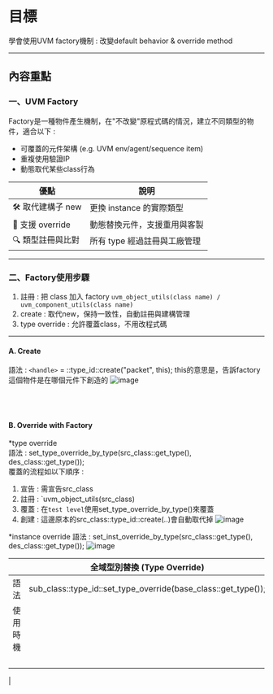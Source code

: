 # 目標
學會使用UVM factory機制 : 改變default behavior & override method


---

## 內容重點

### 一、UVM Factory
Factory是一種物件產生機制，在"不改變"原程式碼的情況，建立不同類型的物件，適合以下 : 
- 可覆蓋的元件架構 (e.g. UVM env/agent/sequence item)
- 重複使用驗證IP
- 動態取代某些class行為

|優點|說明|
|----|----|
|🛠 取代建構子 new|更換 instance 的實際類型|
|🔁 支援 override|動態替換元件，支援重用與客製|
|🔍 類型註冊與比對|所有 type 經過註冊與工廠管理|
---

### 二、Factory使用步驟
1. 註冊 : 把 class 加入 factory `uvm_object_utils(class name) /  uvm_component_utils(class name)`  
2. create : 取代new，保持一致性，自動註冊與建構管理
3. type override : 允許覆蓋class，不用改程式碼
---
#### A. Create
語法 : `<handle>` = <class name>::type_id::create("packet", this);
this的意思是，告訴factory這個物件是在哪個元件下創造的
![image](https://github.com/user-attachments/assets/21c5943e-dbe4-41d3-bdeb-d16fc9927d1d)  
<br>
<br>
<br>
#### B. Override with Factory
*type override  
語法 : set_type_override_by_type(src_class::get_type(), des_class::get_type());  
覆蓋的流程如以下順序 :   
1. 宣告 : 需宣告src_class
2. 註冊 : `uvm_object_utils(src_class)
3. 覆蓋 : 在`test level`使用set_type_override_by_type()來覆蓋
4. 創建 : 這邊原本的src_class::type_id::create(..)會自動取代掉
![image](https://github.com/user-attachments/assets/bda370c8-b688-47e9-b488-17c40936da6d)

*instance override
語法 : set_inst_override_by_type(src_class::get_type(), des_class::get_type());
![image](https://github.com/user-attachments/assets/80bc37cd-6e66-4f0f-b02a-56f3ddc48f92)

||全域型別替換 (Type Override) | 實例指定型別（Instance Override）|
|----|----|----|
|語法|sub_class::type_id::set_type_override(base_class::get_type());|sub_class::type_id::set_inst_override("my_instance", base_class::get_type());|
|使用時機||例如你有一個 yapp_packet 的子類別 short_packet，但你只想讓 env.agent[0] 用 short_packet，其餘 agent 用原本的 yapp_packet|
|||![image](https://github.com/user-attachments/assets/9471601c-75d3-4586-8f4e-6c94dfbe5842)
|
